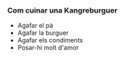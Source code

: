 ### Com cuinar una Kangreburguer

* Agafar el pà
* Agafar la burguer
* Agafar els condiments
* Posar-hi molt d'amor